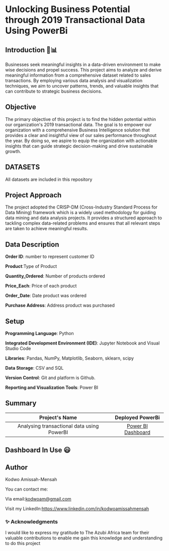 # Unlocking Business Potential through 2019 Transactional Data Using PowerBi

## Introduction 🚀📊

Businesses seek meaningful insights in a data-driven environment to make wise decisions and propel success. This project aims to analyze and derive meaningful information from a comprehensive dataset related to sales transactions. By employing various data analysis and visualization techniques, we aim to uncover patterns, trends, and valuable insights that can contribute to strategic business decisions.

## Objective

The primary objective of this project is to find the hidden potential within our organization's 2019 transactional data. The goal is to empower our organization with a comprehensive Business Intelligence solution that provides a clear and insightful view of our sales performance throughout the year. By doing so, we aspire to equip the organization with actionable insights that can guide strategic decision-making and drive sustainable growth.

## DATASETS

All datasets are included in this repository

## Project Approach

The project adopted the CRISP-DM (Cross-Industry Standard Process for Data Mining) framework which is a widely used methodology for guiding data mining and data analysis projects. It provides a structured approach to tackling complex data-related problems and ensures that all relevant steps are taken to achieve meaningful results.

## Data Description

**Order ID**: number to represent customer ID

**Product**:Type of Product

**Quantity_Ordered**: Number of products ordered

**Price_Each**: Price of each product

**Order_Date**: Date product was ordered

**Purchase Address**: Address product was purchased

## Setup

**Programming Language**: Python

**Integrated Development Environment (IDE)**: Jupyter Notebook and Visual Studio Code

**Libraries**: Pandas, NumPy, Matplotlib, Seaborn, sklearn, scipy

**Data Storage**: CSV and SQL

**Version Control**: Git and platform is Github.

**Reporting and Visualization Tools**: Power BI

## Summary

 | Project's Name  | Deployed PowerBi |
|:--------------:|:--------------:|
|Analysing transactional data using PowerBI|   [Power BI Dashboard](https://app.powerbi.com/links/d7cMwWPKRm?ctid=4487b52f-f118-4830-b49d-3c298cb71075&pbi_source=linkShare)|

## Dashboard In Use 😃


## Author

Kodwo Amissah-Mensah

You can contact me:

Via email:<kodwoam@gmail.com>

Visit my LinkedIn:<https://www.linkedin.com/in/kodwoamissahmensah>

### ✨ Acknowledgments

I would like to express my gratitude to The Azubi Africa team for their valuable contributions to enable me gain this knowledge and understanding to do this project
